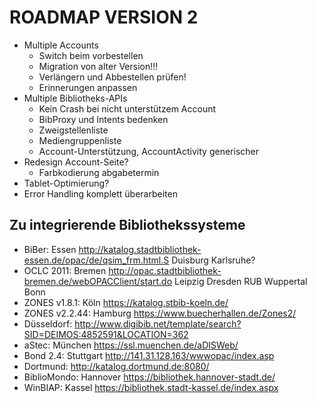 ROADMAP VERSION 2
=================

* Multiple Accounts
  * Switch beim vorbestellen
  * Migration von alter Version!!!
  * Verlängern und Abbestellen prüfen!
  * Erinnerungen anpassen
* Multiple Bibliotheks-APIs
  * Kein Crash bei nicht unterstützem Account
  * BibProxy und Intents bedenken
  * Zweigstellenliste
  * Mediengruppenliste
  * Account-Unterstützung, AccountActivity generischer
* Redesign Account-Seite?
  * Farbkodierung abgabetermin
* Tablet-Optimierung?
* Error Handling komplett überarbeiten

Zu integrierende Bibliothekssysteme
-----------------------------------
* BiBer: Essen http://katalog.stadtbibliothek-essen.de/opac/de/qsim_frm.html.S Duisburg Karlsruhe?
* OCLC 2011: Bremen http://opac.stadtbibliothek-bremen.de/webOPACClient/start.do Leipzig Dresden RUB Wuppertal Bonn
* ZONES v1.8.1: Köln https://katalog.stbib-koeln.de/
* ZONES v2.2.44: Hamburg https://www.buecherhallen.de/Zones2/
* Düsseldorf: http://www.digibib.net/template/search?SID=DEIMOS:4852591&LOCATION=362
* aStec: München https://ssl.muenchen.de/aDISWeb/
* Bond 2.4: Stuttgart http://141.31.128.163/wwwopac/index.asp
* Dortmund: http://katalog.dortmund.de:8080/
* BiblioMondo: Hannover https://bibliothek.hannover-stadt.de/
* WinBIAP: Kassel https://bibliothek.stadt-kassel.de/index.aspx
